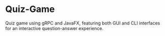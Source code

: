 # Quiz-Game
  Quiz game  using gRPC and JavaFX, featuring both GUI and CLI interfaces for an interactive question-answer experience.
